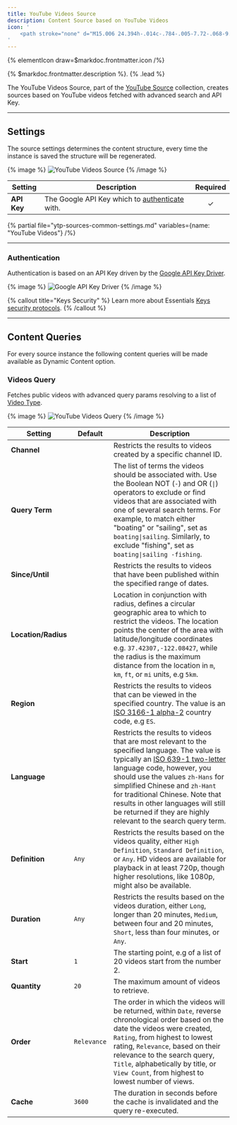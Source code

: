 ```yaml
---
title: YouTube Videos Source
description: Content Source based on YouTube Videos
icon: '
    <path stroke="none" d="M15.006 24.394h-.014c-.784-.005-7.72-.068-9.685-.6A4.018 4.018 0 012.48 20.97c-.515-1.93-.482-5.647-.478-5.944-.004-.295-.037-4.042.476-5.988l.002-.006c.366-1.358 1.474-2.474 2.824-2.844l.01-.003c1.943-.51 8.892-.573 9.678-.578h.014c.787.005 7.74.068 9.688.6a4.017 4.017 0 012.824 2.822c.533 1.947.484 5.703.478 6.02.004.312.035 3.995-.476 5.935l-.001.005a4.02 4.02 0 01-2.83 2.826l-.005.002c-1.942.51-8.892.573-9.678.578zM4.441 9.558c-.451 1.718-.408 5.417-.408 5.454v.027c-.014 1.026.034 3.997.409 5.404a1.98 1.98 0 001.394 1.39c1.45.392 7.099.516 9.163.53 2.07-.014 7.727-.134 9.166-.511a1.982 1.982 0 001.392-1.39c.375-1.427.422-4.384.408-5.403v-.032c.019-1.039-.018-4.044-.406-5.463l-.001-.004a1.982 1.982 0 00-1.396-1.393c-1.436-.393-7.093-.516-9.163-.53-2.068.014-7.72.134-9.163.51a2.037 2.037 0 00-1.395 1.41zm22.097 11.166zM12.41 19.113v-8.226L19.52 15l-7.11 4.113z"/>
'
---
```


{% elementIcon draw=$markdoc.frontmatter.icon /%}

{% $markdoc.frontmatter.description %}. {% .lead %}

The YouTube Videos Source, part of the [YouTube Source](../youtube) collection, creates sources based on YouTube videos fetched with advanced search and API Key.

---

## Settings

The source settings determines the content structure, every time the instance is saved the structure will be regenerated.

{% image %}
![YouTube Videos Source](/next/assets/ytp/sources/youtube-videos-config.webp)
{% /image %}

| Setting | Description | Required |
| ------- | ----------- | :------: |
| **API Key** | The Google API Key which to [authenticate](#authentication) with. | &#x2713; |

{% partial file="ytp-sources-common-settings.md" variables={name: "YouTube Videos"} /%}

---

### Authentication

Authentication is based on an API Key driven by the [Google API Key Driver](/essentials-for-yoothemepro/auth/drivers/google-api-key).

{% image %}
![Google API Key Driver](/next/assets/ytp/auths/driver-google-api-key.webp)
{% /image %}

{% callout title="Keys Security" %}
Learn more about Essentials [Keys security protocols](/essentials-for-yoothemepro/oauth-keys-secrets#security).
{% /callout %}

---

## Content Queries

For every source instance the following content queries will be made available as Dynamic Content option.

### Videos Query

Fetches public videos with advanced query params resolving to a list of [Video Type](../youtube#video-type).

{% image %}
![YouTube Videos Query](/next/assets/ytp/sources/youtube-videos-query.webp)
{% /image %}

| Setting | Default | Description |
| ------- | ------- | ----------- |
| **Channel** | | Restricts the results to videos created by a specific channel ID. |
| **Query Term** | | The list of terms the videos should be associated with. Use the Boolean NOT (`-`) and OR (`\|`) operators to exclude or find videos that are associated with one of several search terms. For example, to match either "boating" or "sailing", set as `boating\|sailing`. Similarly, to exclude "fishing", set as `boating\|sailing -fishing`. |
| **Since/Until** | | Restricts the results to videos that have been published within the specified range of dates. |
| **Location/Radius** | | Location in conjunction with radius, defines a circular geographic area to which to restrict the videos. The location points the center of the area with latitude/longitude coordinates e.g. `37.42307,-122.08427`, while the radius is the maximum distance from the location in `m`, `km`, `ft`, or `mi` units, e.g `5km`. |
| **Region** | | Restricts the results to videos that can be viewed in the specified country. The value is an [ISO 3166-1 alpha-2](https://www.iso.org/iso-3166-country-codes.html) country code, e.g `ES`.
| **Language** | | Restricts the results to videos that are most relevant to the specified language. The value is typically an [ISO 639-1 two-letter](https://www.loc.gov/standards/iso639-2/php/code_list.php) language code, however, you should use the values `zh-Hans` for simplified Chinese and `zh-Hant` for traditional Chinese. Note that results in other languages will still be returned if they are highly relevant to the search query term. |
| **Definition** | `Any` | Restricts the results based on the videos quality, either `High Definition`, `Standard Definition`,  or `Any`. HD videos are available for playback in at least 720p, though higher resolutions, like 1080p, might also be available. |
| **Duration** | `Any` | Restricts the results based on the videos duration, either `Long`, longer than 20 minutes, `Medium`, between four and 20 minutes, `Short`, less than four minutes, or `Any`. |
| **Start** | `1` | The starting point, e.g of a list of 20 videos start from the number 2. |
| **Quantity** | `20` | The maximum amount of videos to retrieve. |
| **Order** | `Relevance` | The order in which the videos will be returned, within `Date`, reverse chronological order based on the date the videos were created, `Rating`, from highest to lowest rating, `Relevance`, based on their relevance to the search query, `Title`, alphabetically by title, or `View Count`, from highest to lowest number of views. |
| **Cache** | `3600` | The duration in seconds before the cache is invalidated and the query re-executed. |
